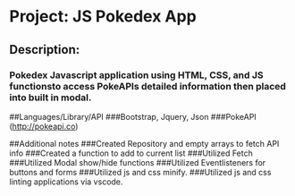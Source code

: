 # **Project: JS Pokedex App**
## Description:
### Pokedex Javascript application using HTML, CSS, and JS functionsto access PokeAPIs detailed information then placed into built in modal.   

##Languages/Library/API
###Bootstrap, Jquery, Json
###PokeAPI (http://pokeapi.co)

##Additional notes
###Created Repository and empty arrays to fetch API info
###Created a function to add to current list
###Utilized Fetch
###Utilized Modal show/hide functions
###Utilized Eventlisteners for buttons and forms
###Utilized js and css minify.
###Utilized js and css linting applications via vscode.
